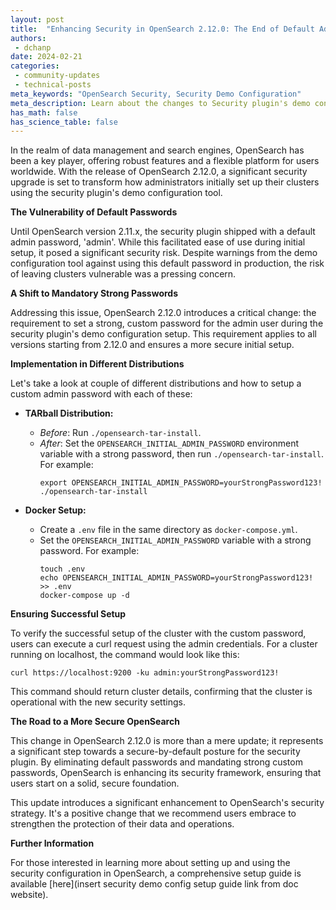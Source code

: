 ```yaml
---
layout: post
title:  "Enhancing Security in OpenSearch 2.12.0: The End of Default Admin Password"
authors:
 - dchanp
date: 2024-02-21
categories:
 - community-updates
 - technical-posts
meta_keywords: "OpenSearch Security, Security Demo Configuration"
meta_description: Learn about the changes to Security plugin's demo configuration setup
has_math: false
has_science_table: false
---
```


In the realm of data management and search engines, OpenSearch has been a key player, offering robust features and a flexible platform for users worldwide. With the release of OpenSearch 2.12.0, a significant security upgrade is set to transform how administrators initially set up their clusters using the security plugin's demo configuration tool.

**The Vulnerability of Default Passwords**

Until OpenSearch version 2.11.x, the security plugin shipped with a default admin password, 'admin'. While this facilitated ease of use during initial setup, it posed a significant security risk. Despite warnings from the demo configuration tool against using this default password in production, the risk of leaving clusters vulnerable was a pressing concern.

**A Shift to Mandatory Strong Passwords**

Addressing this issue, OpenSearch 2.12.0 introduces a critical change: the requirement to set a strong, custom password for the admin user during the security plugin's demo configuration setup. This requirement applies to all versions starting from 2.12.0 and ensures a more secure initial setup.

**Implementation in Different Distributions**

Let's take a look at couple of different distributions and how to setup a custom admin password with each of these:

- **TARball Distribution:**
  - *Before*: Run `./opensearch-tar-install`.
  - *After*: Set the `OPENSEARCH_INITIAL_ADMIN_PASSWORD` environment variable with a strong password, then run `./opensearch-tar-install`. For example:
    ```shell
    export OPENSEARCH_INITIAL_ADMIN_PASSWORD=yourStrongPassword123!
    ./opensearch-tar-install
    ```

- **Docker Setup:**
  - Create a `.env` file in the same directory as `docker-compose.yml`.
  - Set the `OPENSEARCH_INITIAL_ADMIN_PASSWORD` variable with a strong password. For example:
    ```shell
    touch .env
    echo OPENSEARCH_INITIAL_ADMIN_PASSWORD=yourStrongPassword123! >> .env
    docker-compose up -d
    ```

**Ensuring Successful Setup**

To verify the successful setup of the cluster with the custom password, users can execute a curl request using the admin credentials. For a cluster running on localhost, the command would look like this:

```shell
curl https://localhost:9200 -ku admin:yourStrongPassword123!
```

This command should return cluster details, confirming that the cluster is operational with the new security settings.

**The Road to a More Secure OpenSearch**

This change in OpenSearch 2.12.0 is more than a mere update; it represents a significant step towards a secure-by-default posture for the security plugin. By eliminating default passwords and mandating strong custom passwords, OpenSearch is enhancing its security framework, ensuring that users start on a solid, secure foundation.

This update introduces a significant enhancement to OpenSearch's security strategy. It's a positive change that we recommend users embrace to strengthen the protection of their data and operations.

**Further Information**

For those interested in learning more about setting up and using the security configuration in OpenSearch, a comprehensive setup guide is available [here](insert security demo config setup guide link from doc website).
